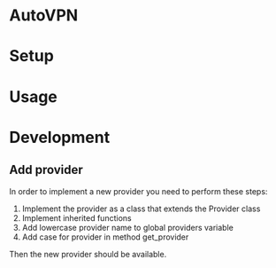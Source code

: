 # AutoVPN

# Setup

# Usage

# Development

## Add provider
In order to implement a new provider you need to perform these steps:
1. Implement the provider as a class that extends the Provider class
2. Implement inherited functions
3. Add lowercase provider name to global providers variable
4. Add case for provider in method get_provider

Then the new provider should be available.
